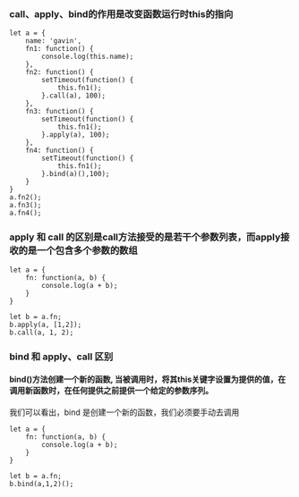 ### call、apply、bind的作用是改变函数运行时this的指向

	let a = {
		name: 'gavin',
		fn1: function() {
			console.log(this.name);
		},
		fn2: function() {
			setTimeout(function() {
				this.fn1();
			}.call(a), 100);
		},
		fn3: function() {
			setTimeout(function() {
				this.fn1();
			}.apply(a), 100);
		},
		fn4: function() {
			setTimeout(function() {
				this.fn1();
			}.bind(a)(),100);
		}
	}
	a.fn2();
	a.fn3();
	a.fn4();


### apply 和 call 的区别是call方法接受的是若干个参数列表，而apply接收的是一个包含多个参数的数组


	let a = {
		fn: function(a, b) {
			console.log(a + b);
		}
	}

	let b = a.fn;
	b.apply(a, [1,2]);
	b.call(a, 1, 2);

### bind 和 apply、call 区别
#### bind()方法创建一个新的函数, 当被调用时，将其this关键字设置为提供的值，在调用新函数时，在任何提供之前提供一个给定的参数序列。
我们可以看出，bind 是创建一个新的函数，我们必须要手动去调用<br>

	let a = {
		fn: function(a, b) {
			console.log(a + b);
		}
	}

	let b = a.fn;
	b.bind(a,1,2)();